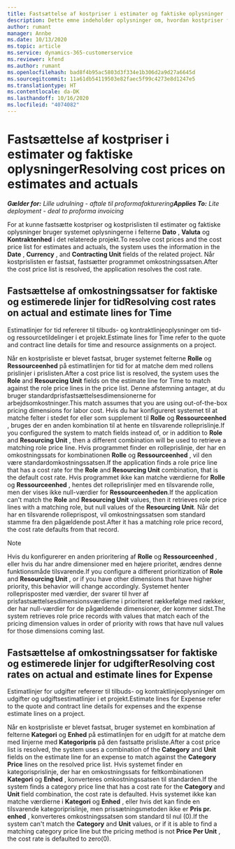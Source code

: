 ```yaml
---
title: Fastsættelse af kostpriser i estimater og faktiske oplysninger
description: Dette emne indeholder oplysninger om, hvordan kostpriser for estimater og faktiske oplysninger fastsættes.
author: rumant
manager: Annbe
ms.date: 10/13/2020
ms.topic: article
ms.service: dynamics-365-customerservice
ms.reviewer: kfend
ms.author: rumant
ms.openlocfilehash: bad8f4b95ac5803d3f334e1b306d2a9d27a6645d
ms.sourcegitcommit: 11a61db54119503e82faec5f99c4273e8d1247e5
ms.translationtype: HT
ms.contentlocale: da-DK
ms.lasthandoff: 10/16/2020
ms.locfileid: "4074082"
---
```

# <a name="resolving-cost-prices-on-estimates-and-actuals"></a><span data-ttu-id="22f85-103">Fastsættelse af kostpriser i estimater og faktiske oplysninger</span><span class="sxs-lookup"><span data-stu-id="22f85-103">Resolving cost prices on estimates and actuals</span></span>

<span data-ttu-id="22f85-104">_**Gælder for:** Lille udrulning - aftale til proformafakturering_</span><span class="sxs-lookup"><span data-stu-id="22f85-104">_**Applies To:** Lite deployment - deal to proforma invoicing_</span></span>

<span data-ttu-id="22f85-105">For at kunne fastsætte kostpriser og kostprislisten til estimater og faktiske oplysninger bruger systemet oplysningerne i felterne **Dato** , **Valuta** og **Kontraktenhed** i det relaterede projekt.</span><span class="sxs-lookup"><span data-stu-id="22f85-105">To resolve cost prices and the cost price list for estimates and actuals, the system uses the information in the **Date** , **Currency** , and **Contracting Unit** fields of the related project.</span></span> <span data-ttu-id="22f85-106">Når kostprislisten er fastsat, fastsætter programmet omkostningssatsen.</span><span class="sxs-lookup"><span data-stu-id="22f85-106">After the cost price list is resolved, the application resolves the cost rate.</span></span>

## <a name="resolving-cost-rates-on-actual-and-estimate-lines-for-time"></a><span data-ttu-id="22f85-107">Fastsættelse af omkostningssatser for faktiske og estimerede linjer for tid</span><span class="sxs-lookup"><span data-stu-id="22f85-107">Resolving cost rates on actual and estimate lines for Time</span></span>

<span data-ttu-id="22f85-108">Estimatlinjer for tid refererer til tilbuds- og kontraktlinjeoplysninger om tid- og ressourcetildelinger i et projekt.</span><span class="sxs-lookup"><span data-stu-id="22f85-108">Estimate lines for Time refer to the quote and contract line details for time and resource assignments on a project.</span></span>

<span data-ttu-id="22f85-109">Når en kostprisliste er blevet fastsat, bruger systemet felterne **Rolle** og **Ressourceenhed** på estimatlinjen for tid for at matche dem med rollens prislinjer i prislisten.</span><span class="sxs-lookup"><span data-stu-id="22f85-109">After a cost price list is resolved, the system uses the **Role** and **Resourcing Unit** fields on the estimate line for Time to match against the role price lines in the price list.</span></span> <span data-ttu-id="22f85-110">Denne afstemning antager, at du bruger standardprisfastsættelsesdimensionerne for arbejdsomkostninger.</span><span class="sxs-lookup"><span data-stu-id="22f85-110">This match assumes that you are using out-of-the-box pricing dimensions for labor cost.</span></span> <span data-ttu-id="22f85-111">Hvis du har konfigureret systemet til at matche felter i stedet for eller som supplement til **Rolle** og **Ressourceenhed** , bruges der en anden kombination til at hente en tilsvarende rolleprislinje.</span><span class="sxs-lookup"><span data-stu-id="22f85-111">If you configured the system to match fields instead of, or in addition to **Role** and **Resourcing Unit** , then a different combination will be used to retrieve a matching role price line.</span></span> <span data-ttu-id="22f85-112">Hvis programmet finder en rolleprislinje, der har en omkostningssats for kombinationen **Rolle** og **Ressourceenhed** , vil den være standardomkostningssatsen.</span><span class="sxs-lookup"><span data-stu-id="22f85-112">If the application finds a role price line that has a cost rate for the **Role** and **Resourcing Unit** combination, that is the default cost rate.</span></span> <span data-ttu-id="22f85-113">Hvis programmet ikke kan matche værdierne for **Rolle** og **Ressourceenhed** , hentes det rolleprislinjer med en tilsvarende rolle, men der vises ikke null-værdier for **Ressourceenheden**.</span><span class="sxs-lookup"><span data-stu-id="22f85-113">If the application can't match the **Role** and **Resourcing Unit** values, then it retrieves role price lines with a matching role, but null values of the **Resourcing Unit**.</span></span> <span data-ttu-id="22f85-114">Når det har en tilsvarende rolleprispost, vil omkostningssatsen som standard stamme fra den pågældende post.</span><span class="sxs-lookup"><span data-stu-id="22f85-114">After it has a matching role price record, the cost rate defaults from that record.</span></span> 

> [!NOTE]
> <span data-ttu-id="22f85-115">Hvis du konfigurerer en anden prioritering af **Rolle** og **Ressourceenhed** , eller hvis du har andre dimensioner med en højere prioritet, ændres denne funktionsmåde tilsvarende.</span><span class="sxs-lookup"><span data-stu-id="22f85-115">If you configure a different prioritization of **Role** and **Resourcing Unit** , or if you have other dimensions that have higher priority, this behavior will change accordingly.</span></span> <span data-ttu-id="22f85-116">Systemet henter rolleprisposter med værdier, der svarer til hver af prisfastsættelsesdimensionsværdierne i prioriteret rækkefølge med rækker, der har null-værdier for de pågældende dimensioner, der kommer sidst.</span><span class="sxs-lookup"><span data-stu-id="22f85-116">The system retrieves role price records with values that match each of the pricing dimension values in order of priority with rows that have null values for those dimensions coming last.</span></span>

## <a name="resolving-cost-rates-on-actual-and-estimate-lines-for-expense"></a><span data-ttu-id="22f85-117">Fastsættelse af omkostningssatser for faktiske og estimerede linjer for udgifter</span><span class="sxs-lookup"><span data-stu-id="22f85-117">Resolving cost rates on actual and estimate lines for Expense</span></span>

<span data-ttu-id="22f85-118">Estimatlinjer for udgifter refererer til tilbuds- og kontraktlinjeoplysninger om udgifter og udgiftsestimatlinjer i et projekt.</span><span class="sxs-lookup"><span data-stu-id="22f85-118">Estimate lines for Expense refer to the quote and contract line details for expenses and the expense estimate lines on a project.</span></span>

<span data-ttu-id="22f85-119">Når en kostprisliste er blevet fastsat, bruger systemet en kombination af felterne **Kategori** og **Enhed** på estimatlinjen for en udgift for at matche dem med linjerne med **Kategoripris** på den fastsatte prisliste.</span><span class="sxs-lookup"><span data-stu-id="22f85-119">After a cost price list is resolved, the system uses a combination of the **Category** and **Unit** fields on the estimate line for an expense to match against the **Category Price** lines on the resolved price list.</span></span> <span data-ttu-id="22f85-120">Hvis systemet finder en kategorisprislinje, der har en omkostningssats for feltkombinationen **Kategori** og **Enhed** , konverteres omkostningssatsen til standarden.</span><span class="sxs-lookup"><span data-stu-id="22f85-120">If the system finds a category price line that has a cost rate for the **Category** and **Unit** field combination, the cost rate is defaulted.</span></span> <span data-ttu-id="22f85-121">Hvis systemet ikke kan matche værdierne i **Kategori** og **Enhed** , eller hvis det kan finde en tilsvarende kategoriprislinje, men prissætningsmetoden ikke er **Pris pr. enhed** , konverteres omkostningssatsen som standard til nul (0).</span><span class="sxs-lookup"><span data-stu-id="22f85-121">If the system can't match the **Category** and **Unit** values, or if it is able to find a matching category price line but the pricing method is not **Price Per Unit** , the cost rate is defaulted to zero(0).</span></span>
